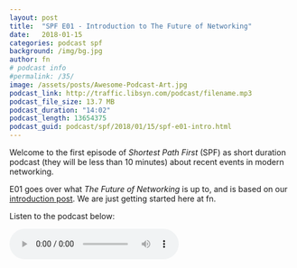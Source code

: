 ```yaml
---
layout: post
title:  "SPF E01 - Introduction to The Future of Networking"
date:   2018-01-15
categories: podcast spf
background: /img/bg.jpg
author: fn
# podcast info
#permalink: /35/
image: /assets/posts/Awesome-Podcast-Art.jpg
podcast_link: http://traffic.libsyn.com/podcast/filename.mp3
podcast_file_size: 13.7 MB
podcast_duration: "14:02"
podcast_length: 13654375
podcast_guid: podcast/spf/2018/01/15/spf-e01-intro.html
---
```


Welcome to the first episode of *Shortest Path First* (SPF) as short duration podcast (they will be less than 10 minutes) about recent events in modern networking.

E01 goes over what *The Future of Networking* is up to, and is based on our [introduction post](https://futureofnetworking.github.io/fn/2018/01/03/intro.html). We are just getting started here at fn.

Listen to the podcast below:

<audio controls>
  <source src="http://fnfiles.serverascode.com/podcasts/spf/spf-e01.mp3" type="audio/mpeg">
Your browser does not support the audio element.
</audio>
